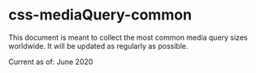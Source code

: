 # css-mediaQuery-common

This document is meant to collect the most common media query sizes worldwide. It will be updated as regularly as possible.

Current as of: June 2020
